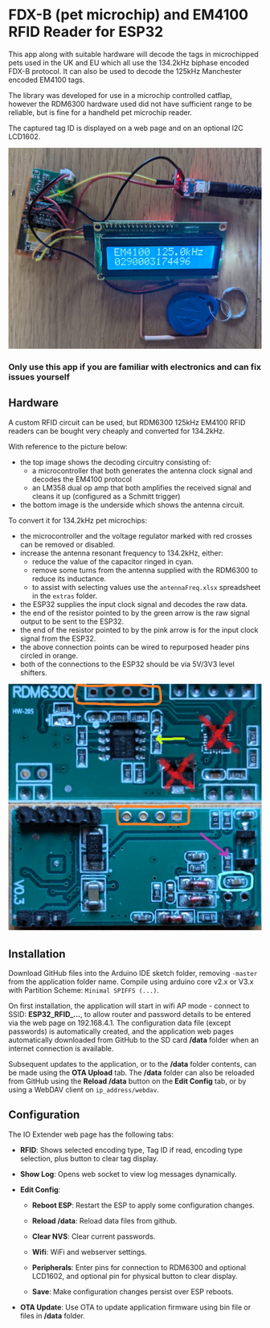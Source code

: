 # FDX-B (pet microchip) and EM4100 RFID Reader for ESP32

This app along with suitable hardware will decode the tags in microchipped pets used in the UK and EU which all use the 134.2kHz biphase encoded FDX-B protocol.
It can also be used to decode the 125kHz Manchester encoded EM4100 tags.

The library was developed for use in a microchip controlled catflap, however the RDM6300 hardware used did not have sufficient range to be reliable, but is fine for a handheld pet microchip reader.

The captured tag ID is displayed on a web page and on an optional I2C LCD1602.

<img src="extras/lcd.jpg" width="600" height="400">


### Only use this app if you are familiar with electronics and can fix issues yourself

## Hardware

A custom RFID circuit can be used, but RDM6300 125kHz EM4100 RFID readers can be bought very cheaply and converted for 134.2kHz.

With reference to the picture below:
- the top image shows the decoding circuitry consisting of:
  - a microcontroller that both generates the antenna clock signal and decodes the EM4100 protocol
  - an LM358 dual op amp that both amplifies the received signal and cleans it up (configured as a Schmitt trigger)
- the bottom image is the underside which shows the antenna circuit.
  
To convert it for 134.2kHz pet microchips:
- the microcontroller and the voltage regulator marked with red crosses can be removed or disabled.
- increase the antenna resonant frequency to 134.2kHz, either:
  - reduce the value of the capacitor ringed in cyan.
  - remove some turns from the antenna supplied with the RDM6300 to reduce its inductance.
  - to assist with selecting values use the `antennaFreq.xlsx` spreadsheet in the `extras` folder.
- the ESP32 supplies the input clock signal and decodes the raw data.
- the end of the resistor pointed to by the green arrow is the raw signal output to be sent to the ESP32.
- the end of the resistor pointed to by the pink arrow is for the input clock signal from the ESP32.
- the above connection points can be wired to repurposed header pins circled in orange.
- both of the connections to the ESP32 should be via 5V/3V3 level shifters.

![image1](extras/RDM6300.png)


## Installation

Download GitHub files into the Arduino IDE sketch folder, removing `-master` from the application folder name.
Compile using arduino core v2.x or V3.x with Partition Scheme: `Minimal SPIFFS (...)`. 

On first installation, the application will start in wifi AP mode - connect to SSID: **ESP32_RFID_...**, to allow router and password details to be entered via the web page on 192.168.4.1. The configuration data file (except passwords) is automatically created, and the application web pages automatically downloaded from GitHub to the SD card **/data** folder when an internet connection is available. 

Subsequent updates to the application, or to the **/data** folder contents, can be made using the **OTA Upload** tab. The **/data** folder can also be reloaded from GitHub using the **Reload /data** button on the **Edit Config** tab,  or by using a WebDAV client on `ip_address/webdav`.  


## Configuration

The IO Extender web page has the following tabs:

* **RFID**: Shows selected encoding type, Tag ID if read, encoding type selection, plus button to clear tag display.

* **Show Log**: Opens web socket to view log messages dynamically.

* **Edit Config**:

  * **Reboot ESP**: Restart the ESP to apply some configuration changes.

  * **Reload /data**: Reload data files from github.
  
  * **Clear NVS**: Clear current passwords.

  * **Wifi**: WiFi and webserver settings.

  * **Peripherals**: Enter pins for connection to RDM6300 and optional LCD1602, and optional pin for physical button to clear display.

  * **Save**: Make configuration changes persist over ESP reboots.

* **OTA Update**: Use OTA to update application firmware using bin file or files in **/data** folder.

